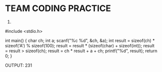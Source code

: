 # TEAM CODING PRACTICE
1)

#include <stdio.h>

int main()
{
    char ch;
    int a;
    scanf("%c %d", &ch, &a);
    int result = sizeof(ch) * sizeof('A') % sizeof(100);
    result = result * (sizeof(char) + sizeof(int));
    result = result > sizeof(ch);
    result = ch * result + a + ch;
    printf("%d", result);
    return 0;
}


OUTPUT:
231

